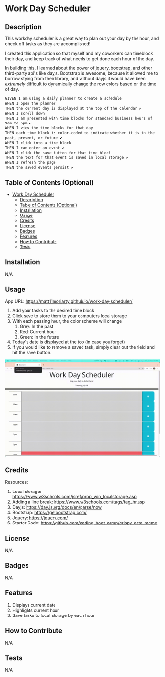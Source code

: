 # Work Day Scheduler

## Description

This workday scheduler is a great way to plan out your day by the hour, and check off tasks as they are accomplished!

I created this application so that myself and my coworkers can timeblock their day, and keep track of what needs to get done each hour of the day.

In building this, I learned about the power of jquery, bootstrap, and other third-party api's like dayjs. Bootstrap is awesome, because it allowed me to borrow stying from their library, and without dayjs it would have been *extremely* difficult to dynamically change the row colors based on the time of day.

```
GIVEN I am using a daily planner to create a schedule
WHEN I open the planner
THEN the current day is displayed at the top of the calendar ✔️
WHEN I scroll down
THEN I am presented with time blocks for standard business hours of 9am to 5pm ✔️
WHEN I view the time blocks for that day
THEN each time block is color-coded to indicate whether it is in the past, present, or future ✔️
WHEN I click into a time block
THEN I can enter an event ✔️
WHEN I click the save button for that time block
THEN the text for that event is saved in local storage ✔️
WHEN I refresh the page
THEN the saved events persist ✔️
```

## Table of Contents (Optional)

- [Work Day Scheduler](#work-day-scheduler)
  - [Description](#description)
  - [Table of Contents (Optional)](#table-of-contents-optional)
  - [Installation](#installation)
  - [Usage](#usage)
  - [Credits](#credits)
  - [License](#license)
  - [Badges](#badges)
  - [Features](#features)
  - [How to Contribute](#how-to-contribute)
  - [Tests](#tests)

## Installation

N/A

## Usage

App URL: https://matt11moriarty.github.io/work-day-scheduler/

1. Add your tasks to the desired time block
2. Click save to store them to your computers local storage
3. With each passing hour, the color scheme will change
   1. Grey: In the past
   2. Red: Current hour
   3. Green: In the future
4. Today's date is displayed at the top (in case you forget)
5. If you would like to remove a saved task, simply clear out the field and hit the save button. 


![alt text](./assets/images/work-day-scheduler.gif)


## Credits

Resources:

1. Local storage: https://www.w3schools.com/jsref/prop_win_localstorage.asp
2. Adding a line break: https://www.w3schools.com/tags/tag_hr.asp
3. Dayjs: https://day.js.org/docs/en/parse/now
4. Bootstrap: https://getbootstrap.com/
5. Jquery: https://jquery.com/
6. Starter Code: https://github.com/coding-boot-camp/crispy-octo-meme
   
## License

N/A

## Badges

N/A

## Features

1. Displays current date
2. Highlights current hour
3. Save tasks to local storage by each hour

## How to Contribute

N/A

## Tests

N/A
